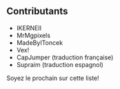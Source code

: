 ## Contributants
* IKERNEII
* MrMgpixels
* MadeByIToncek
* Vex!
* CapJumper (traduction française)
* Supraim (traduction espagnol)

Soyez le prochain sur cette liste!

<!--- Translated by CapJumper --->
